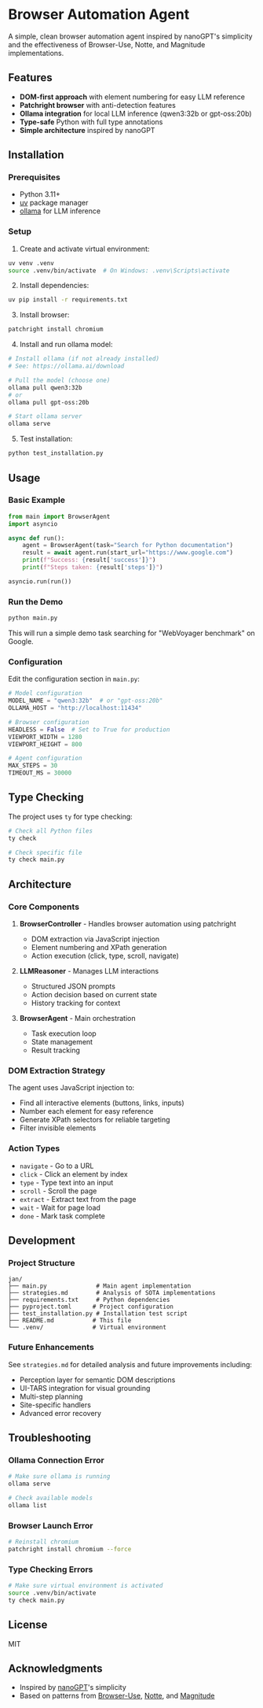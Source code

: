 # Browser Automation Agent

A simple, clean browser automation agent inspired by nanoGPT's simplicity and the effectiveness of Browser-Use, Notte, and Magnitude implementations.

## Features

- **DOM-first approach** with element numbering for easy LLM reference
- **Patchright browser** with anti-detection features
- **Ollama integration** for local LLM inference (qwen3:32b or gpt-oss:20b)
- **Type-safe** Python with full type annotations
- **Simple architecture** inspired by nanoGPT

## Installation

### Prerequisites

- Python 3.11+
- [uv](https://github.com/astral-sh/uv) package manager
- [ollama](https://ollama.ai) for LLM inference

### Setup

1. Create and activate virtual environment:
```bash
uv venv .venv
source .venv/bin/activate  # On Windows: .venv\Scripts\activate
```

2. Install dependencies:
```bash
uv pip install -r requirements.txt
```

3. Install browser:
```bash
patchright install chromium
```

4. Install and run ollama model:
```bash
# Install ollama (if not already installed)
# See: https://ollama.ai/download

# Pull the model (choose one)
ollama pull qwen3:32b
# or
ollama pull gpt-oss:20b

# Start ollama server
ollama serve
```

5. Test installation:
```bash
python test_installation.py
```

## Usage

### Basic Example

```python
from main import BrowserAgent
import asyncio

async def run():
    agent = BrowserAgent(task="Search for Python documentation")
    result = await agent.run(start_url="https://www.google.com")
    print(f"Success: {result['success']}")
    print(f"Steps taken: {result['steps']}")

asyncio.run(run())
```

### Run the Demo

```bash
python main.py
```

This will run a simple demo task searching for "WebVoyager benchmark" on Google.

### Configuration

Edit the configuration section in `main.py`:

```python
# Model configuration
MODEL_NAME = "qwen3:32b"  # or "gpt-oss:20b"
OLLAMA_HOST = "http://localhost:11434"

# Browser configuration
HEADLESS = False  # Set to True for production
VIEWPORT_WIDTH = 1280
VIEWPORT_HEIGHT = 800

# Agent configuration
MAX_STEPS = 30
TIMEOUT_MS = 30000
```

## Type Checking

The project uses `ty` for type checking:

```bash
# Check all Python files
ty check

# Check specific file
ty check main.py
```

## Architecture

### Core Components

1. **BrowserController** - Handles browser automation using patchright
   - DOM extraction via JavaScript injection
   - Element numbering and XPath generation
   - Action execution (click, type, scroll, navigate)

2. **LLMReasoner** - Manages LLM interactions
   - Structured JSON prompts
   - Action decision based on current state
   - History tracking for context

3. **BrowserAgent** - Main orchestration
   - Task execution loop
   - State management
   - Result tracking

### DOM Extraction Strategy

The agent uses JavaScript injection to:
- Find all interactive elements (buttons, links, inputs)
- Number each element for easy reference
- Generate XPath selectors for reliable targeting
- Filter invisible elements

### Action Types

- `navigate` - Go to a URL
- `click` - Click an element by index
- `type` - Type text into an input
- `scroll` - Scroll the page
- `extract` - Extract text from the page
- `wait` - Wait for page load
- `done` - Mark task complete

## Development

### Project Structure

```
jan/
├── main.py              # Main agent implementation
├── strategies.md        # Analysis of SOTA implementations
├── requirements.txt     # Python dependencies
├── pyproject.toml      # Project configuration
├── test_installation.py # Installation test script
├── README.md           # This file
└── .venv/              # Virtual environment
```

### Future Enhancements

See `strategies.md` for detailed analysis and future improvements including:
- Perception layer for semantic DOM descriptions
- UI-TARS integration for visual grounding
- Multi-step planning
- Site-specific handlers
- Advanced error recovery

## Troubleshooting

### Ollama Connection Error
```bash
# Make sure ollama is running
ollama serve

# Check available models
ollama list
```

### Browser Launch Error
```bash
# Reinstall chromium
patchright install chromium --force
```

### Type Checking Errors
```bash
# Make sure virtual environment is activated
source .venv/bin/activate
ty check main.py
```

## License

MIT

## Acknowledgments

- Inspired by [nanoGPT](https://github.com/karpathy/nanoGPT)'s simplicity
- Based on patterns from [Browser-Use](https://github.com/browser-use/browser-use), [Notte](https://github.com/nottelabs/notte), and [Magnitude](https://github.com/magnitudedev/magnitude)